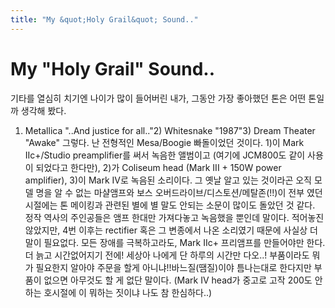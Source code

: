 ```yaml
---
title: "My &quot;Holy Grail&quot; Sound.."
---
```

# My &quot;Holy Grail&quot; Sound..

기타를 열심히 치기엔 나이가 많이 들어버린 내가, 그동안 가장 좋아했던 톤은 어떤 톤일까 생각해 봤다.
1) Metallica "..And justice for all.."2) Whitesnake "1987"3) Dream Theater "Awake"
그렇다. 난 전형적인 Mesa/Boogie 빠돌이었던 것이다. 1)이 Mark IIc+/Studio preamplifier를 써서 녹음한 앨범이고 (여기에 JCM800도 같이 사용이 되었다고 한다만), 2)가 Coliseum head (Mark III + 150W power amplifier), 3)이 Mark IV로 녹음된 소리이다. 
그 옛날 알고 있는 것이라곤 오직 모델 명을 알 수 없는 마샬앰프와 보스 오버드라이브/디스토션/메탈존(!!)이 전부 였던 시절에는 톤 메이킹과 관련된 별에 별 말도 안되는 소문이 많이도 돌았던 것 같다. 정작 역사의 주인공들은 앰프 한대만 가져다놓고 녹음했을 뿐인데 말이다.
적어놓진 않았지만, 4번 이후는 rectifier 혹은 그 변종에서 나온 소리였기 때문에 사실상 더 말이 필요없다.
모든 장애를 극복하고라도, Mark IIc+ 프리앰프를 만들어야만 한다. 더 늙고 시간없어지기 전에!
세상아 나에게 단 하루의 시간만 다오..! 부품이라도 뭐가 필요한지 알아야 주문을 할게 아니냐!!바느질(땜질)이야 틈나는대로 한다지만 부품이 없으면 아무것도 할 게 없단 말이다.
(Mark IV head가 중고로 고작 200도 안하는 호시절에 이 뭐하는 짓이냐 나도 참 한심하다..)

